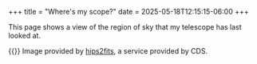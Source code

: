 +++
title = "Where's my scope?"
date = 2025-05-18T12:15:15-06:00
+++

This page shows a view of the region of sky that my telescope has last looked at.

{{<liveimage>}}
Image provided by [hips2fits](https://alasky.cds.unistra.fr/hips-image-services/hips2fits), a service provided by CDS.

